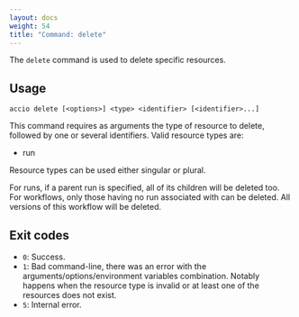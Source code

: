 ```yaml
---
layout: docs
weight: 54
title: "Command: delete"
---
```


The `delete` command is used to delete specific resources.

## Usage
```
accio delete [<options>] <type> <identifier> [<identifier>...]
```

This command requires as arguments the type of resource to delete, followed by one or several identifiers.
Valid resource types are:

  * run

Resource types can be used either singular or plural.

For runs, if a parent run is specified, all of its children will be deleted too.
For workflows, only those having no run associated with can be deleted.
All versions of this workflow will be deleted.

## Exit codes
* `0`: Success.
* `1`: Bad command-line, there was an error with the arguments/options/environment variables combination.
Notably happens when the resource type is invalid or at least one of the resources does not exist.
* `5`: Internal error.

